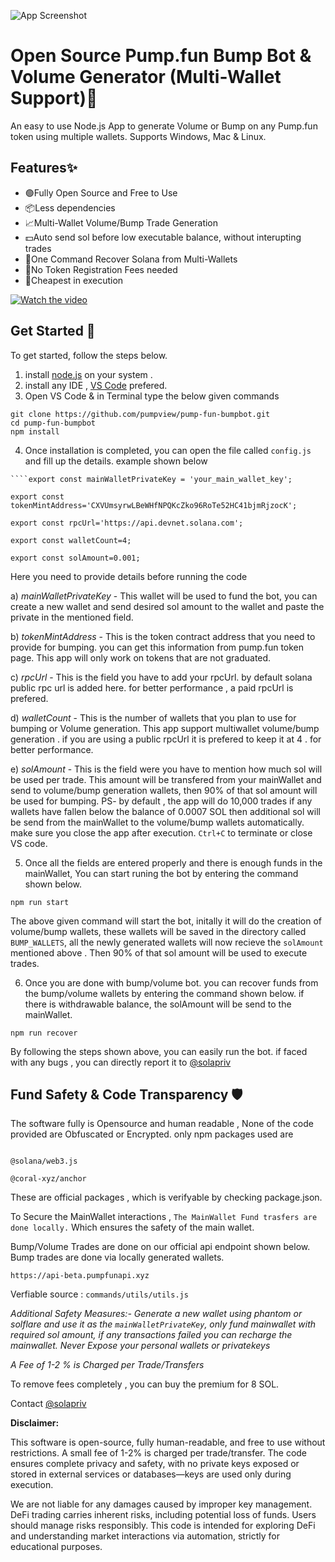 ![App Screenshot](https://i.imgur.com/dl9Eboz.png)  
  # Open Source Pump.fun Bump Bot & Volume Generator (Multi-Wallet Support)💊  
  An easy to use Node.js App to generate Volume or Bump on any Pump.fun token using multiple wallets. Supports Windows, Mac & Linux.
  
   ## Features✨  
   - 🟢Fully Open Source and Free to Use
   - 📦Less dependencies
   - 📈Multi-Wallet Volume/Bump Trade Generation
   - 💵Auto send sol before low executable balance, without interupting trades   
   - 🔄One Command Recover Solana from Multi-Wallets
   - 🚫No Token Registration Fees needed 
   - 🤏Cheapest in execution 

[![Watch the video](https://i.imgur.com/zVmQJkO.gif)](https://vimeo.com/1059188108?share=copy)


  ## Get Started 🚀  
  To get started, follow the steps below.
  1) install [node.js](https://nodejs.org/en) on your system .
  2) install any IDE , [VS Code](https://code.visualstudio.com/) prefered.
  3) Open VS Code & in Terminal type the below given commands

  ``````
  git clone https://github.com/pumpview/pump-fun-bumpbot.git
  cd pump-fun-bumpbot
  npm install

  ``````
  4) Once installation is completed, you can open the file called ``config.js`` and fill up the details. example shown below

  ````
````export const mainWalletPrivateKey = 'your_main_wallet_key';

export const tokenMintAddress='CXVUmsyrwLBeWHfNPQKcZko96RoTe52HC41bjmRjzocK';

export const rpcUrl='https://api.devnet.solana.com';

export const walletCount=4;

export const solAmount=0.001;
  ````
  Here you need to provide details before running the code
  
  a) *mainWalletPrivateKey* - This wallet will be used to fund the bot, you can create a new wallet and send desired sol amount to the wallet and paste the private in the mentioned field.

  b) *tokenMintAddress* - This is the token contract address that you need to provide for bumping. you can get this information from pump.fun token page. This app will only work on tokens that are not graduated.

  c) *rpcUrl* - This is the field you have to add your rpcUrl. by default solana public rpc url is added here. for better performance , a paid rpcUrl is prefered.

  d) *walletCount* - This is the number of wallets that you plan to use for bumping or Volume generation. This app support multiwallet volume/bump generation . if you are using a public rpcUrl it is prefered to keep it at 4 . for better performance.

  e) *solAmount* - This is the field were you have to mention how much sol will be used per trade. This amount will be transfered from your mainWallet and send to volume/bump generation wallets, then 90% of that sol amount will be used for bumping. PS- by default , the app will do 10,000 trades if any wallets have fallen below the balance of 0.0007 SOL then additional sol will be send from the mainWallet to the volume/bump wallets automatically. make sure you close the app after execution. ``Ctrl+C`` to terminate or close VS code.


  5) Once all the fields are entered properly and there is enough funds in the mainWallet, You can start runing the bot by entering the command shown below.
  
  ``npm run start``
  
  The above given command will start the bot, initally it will do the creation of volume/bump wallets, these wallets will be saved in the directory called ``BUMP_WALLETS``, all the newly generated wallets will now recieve the ````solAmount```` mentioned above . Then 90% of that sol amount will be used to execute trades.

  6) Once you are done with bump/volume bot. you can recover funds from the bump/volume wallets by entering the command shown below. if there is withdrawable balance, the solAmount will be send to the mainWallet.

  ``npm run recover``


  By following the steps shown above, you can easily run the bot. if faced with any bugs , you can directly report it to [@solapriv](https://t.me/solapriv)


  
  ## Fund Safety & Code Transparency 🛡️  
 The software fully is Opensource and human readable , None of the code provided are Obfuscated or Encrypted. only npm packages used are 
 `````

 @solana/web3.js 

@coral-xyz/anchor
  `````
  These are official packages , which is verifyable by checking package.json.
  
  To Secure the MainWallet interactions , 
  ``The MainWallet Fund trasfers are done locally.`` Which ensures the safety of the main wallet.

  Bump/Volume Trades are done on our official api endpoint shown below. Bump trades are done via locally generated wallets.
 
  ``https://api-beta.pumpfunapi.xyz`` 
  
  Verfiable source : ``commands/utils/utils.js``

  _Additional Safety Measures:- Generate a new wallet using phantom or solflare and use it as the ````mainWalletPrivateKey````, only fund mainwallet with required sol amount, if any transactions failed you can recharge the mainwallet. Never Expose your personal wallets or privatekeys_

*A Fee of 1-2 % is Charged per Trade/Transfers*

To remove fees completely , you can buy the premium for 8 SOL.

Contact [@solapriv](https://t.me/solapriv)

**Disclaimer:**  

This software is open-source, fully human-readable, and free to use without restrictions. A small fee of 1-2% is charged per trade/transfer. The code ensures complete privacy and safety, with no private keys exposed or stored in external services or databases—keys are used only during execution.  

We are not liable for any damages caused by improper key management. DeFi trading carries inherent risks, including potential loss of funds. Users should manage risks responsibly. This code is intended for exploring DeFi and understanding market interactions via automation, strictly for educational purposes.